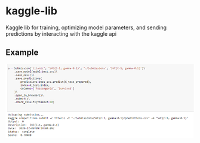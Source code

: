 # kaggle-lib
Kaggle lib for training, optimizing model parameters, and sending predictions by interacting with the kaggle api
## Example
![example](https://github.com/uiqkos/kaggle-lib/blob/main/Images/example.png)